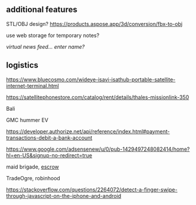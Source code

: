 
## additional features

STL/OBJ design? https://products.aspose.app/3d/conversion/fbx-to-obj

use web storage for temporary notes?

*virtual news feed... enter name?*

## logistics

https://www.bluecosmo.com/wideye-isavi-isathub-portable-satellite-internet-terminal.html

https://satellitephonestore.com/catalog/rent/details/thales-missionlink-350

Bali

GMC hummer EV

https://developer.authorize.net/api/reference/index.html#payment-transactions-debit-a-bank-account

https://www.google.com/adsensenew/u/0/pub-1429497248082414/home?hl=en-US&signup-no-redirect=true

maid brigade, [escrow](https://my.escrow.com/myescrow/MyTransactions.asp?hid=mt) 

TradeOgre, robinhood

https://stackoverflow.com/questions/2264072/detect-a-finger-swipe-through-javascript-on-the-iphone-and-android